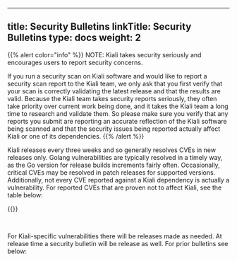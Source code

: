 
---
title: Security Bulletins
linkTitle: Security Bulletins
type: docs
weight: 2
---

{{% alert color="info" %}}
NOTE: Kiali takes security seriously and encourages users to report security concerns.

If you run a security scan on Kiali software and would like to report a security scan report to the Kiali team, we only ask that you first verify that your scan is correctly validating the latest release and that the results are valid. Because the Kiali team takes security reports seriously, they often take priority over current work being done, and it takes the Kiali team a long time to research and validate them. So please make sure you verify that any reports you submit are reporting an accurate reflection of the Kiali software being scanned and that the security issues being reported actually affect Kiali or one of its dependencies.
{{% /alert %}}

Kiali releases every three weeks and so generally resolves CVEs in new releases only.  Golang vulnerabilities are typically resolved in a timely way, as the Go version for release builds increments fairly often. Occasionally, critical CVEs may be resolved in patch releases for supported versions.  Additionally, not every CVE reported against a Kiali dependency is actually a vulnerability.  For reported CVEs that are proven not to affect Kiali, see the table below:

{{<security-cve-table>}}

<br />

For Kiali-specific vulnerabilities there will be releases made as needed.  At release time a security bulletin will be release as well. For prior bulletins see below:

